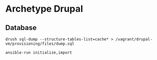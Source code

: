 # Archetype Drupal

## Database

```
drush sql-dump --structure-tables-list=cache* > /vagrant/drupal-vm/provisioning/files/dump.sql
```

```
ansible-run initialize,import
```

